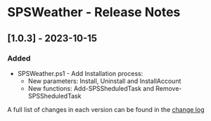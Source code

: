 # SPSWeather - Release Notes

## [1.0.3] - 2023-10-15

### Added

- SPSWeather.ps1 - Add Installation process:
  - New parameters: Install, Uninstall and InstallAccount
  - New functions: Add-SPSSheduledTask and Remove-SPSSheduledTask

A full list of changes in each version can be found in the [change log](CHANGELOG.md)
